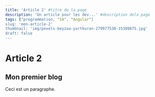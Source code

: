 ```yaml
---
title: 'Article 2' #titre de la page
description: 'Un article pour les dev...' #description dela page
tags: ["programmation, "IA", "Angular"]
slug: 'mon-article-2'
thumbnail: 'img/pexels-beyzaa-yurtkuran-279977530-15309875.jpg'
draft: false
---
```


# Article 2

## Mon premier blog

Ceci est un paragraphe.